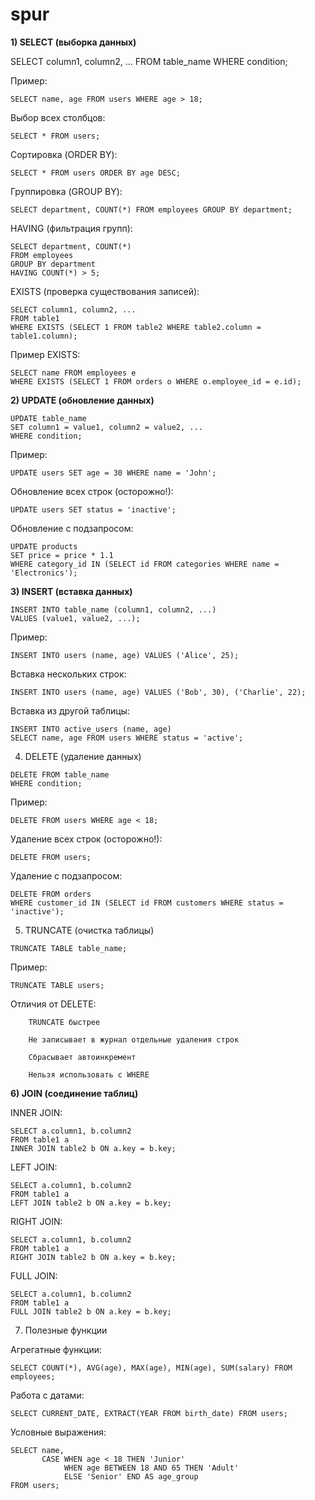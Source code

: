 # spur

**1) SELECT (выборка данных)**

SELECT column1, column2, ...
FROM table_name
WHERE condition;

Пример:
```
SELECT name, age FROM users WHERE age > 18;
```

Выбор всех столбцов:
```
SELECT * FROM users;
```
Сортировка (ORDER BY):
```
SELECT * FROM users ORDER BY age DESC;
```

Группировка (GROUP BY):
```
SELECT department, COUNT(*) FROM employees GROUP BY department;
```

HAVING (фильтрация групп):
```
SELECT department, COUNT(*) 
FROM employees 
GROUP BY department
HAVING COUNT(*) > 5;
```

EXISTS (проверка существования записей):
```
SELECT column1, column2, ...
FROM table1
WHERE EXISTS (SELECT 1 FROM table2 WHERE table2.column = table1.column);
```

Пример EXISTS:
```
SELECT name FROM employees e
WHERE EXISTS (SELECT 1 FROM orders o WHERE o.employee_id = e.id);
```

**2) UPDATE (обновление данных)**

```
UPDATE table_name
SET column1 = value1, column2 = value2, ...
WHERE condition;
```

Пример:
```
UPDATE users SET age = 30 WHERE name = 'John';
```

Обновление всех строк (осторожно!):
```
UPDATE users SET status = 'inactive';
```

Обновление с подзапросом:
```
UPDATE products 
SET price = price * 1.1
WHERE category_id IN (SELECT id FROM categories WHERE name = 'Electronics');
```

**3) INSERT (вставка данных)**

```
INSERT INTO table_name (column1, column2, ...)
VALUES (value1, value2, ...);
```

Пример:
```
INSERT INTO users (name, age) VALUES ('Alice', 25);
```

Вставка нескольких строк:
```
INSERT INTO users (name, age) VALUES ('Bob', 30), ('Charlie', 22);
```

Вставка из другой таблицы:
```
INSERT INTO active_users (name, age)
SELECT name, age FROM users WHERE status = 'active';
```

4) DELETE (удаление данных)

```
DELETE FROM table_name
WHERE condition;
```

Пример:
```
DELETE FROM users WHERE age < 18;
```

Удаление всех строк (осторожно!):
```
DELETE FROM users;
```

Удаление с подзапросом:
```
DELETE FROM orders
WHERE customer_id IN (SELECT id FROM customers WHERE status = 'inactive');
```

5) TRUNCATE (очистка таблицы)

```
TRUNCATE TABLE table_name;
```

Пример:
```
TRUNCATE TABLE users;
```

Отличия от DELETE:

```
    TRUNCATE быстрее

    Не записывает в журнал отдельные удаления строк

    Сбрасывает автоинкремент

    Нельзя использовать с WHERE
```

**6) JOIN (соединение таблиц)**

INNER JOIN:
```
SELECT a.column1, b.column2
FROM table1 a
INNER JOIN table2 b ON a.key = b.key;
```

LEFT JOIN:
```
SELECT a.column1, b.column2
FROM table1 a
LEFT JOIN table2 b ON a.key = b.key;
```

RIGHT JOIN:
```
SELECT a.column1, b.column2
FROM table1 a
RIGHT JOIN table2 b ON a.key = b.key;
```

FULL JOIN:
```
SELECT a.column1, b.column2
FROM table1 a
FULL JOIN table2 b ON a.key = b.key;
```

7) Полезные функции

Агрегатные функции:
```
SELECT COUNT(*), AVG(age), MAX(age), MIN(age), SUM(salary) FROM employees;
```

Работа с датами:
```
SELECT CURRENT_DATE, EXTRACT(YEAR FROM birth_date) FROM users;
```

Условные выражения:
```
SELECT name, 
       CASE WHEN age < 18 THEN 'Junior'
            WHEN age BETWEEN 18 AND 65 THEN 'Adult'
            ELSE 'Senior' END AS age_group
FROM users;
```
